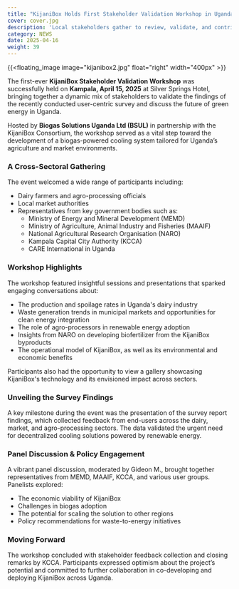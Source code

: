 ```yaml
---
title: "KijaniBox Holds First Stakeholder Validation Workshop in Uganda"
cover: cover.jpg
description: 'Local stakeholders gather to review, validate, and contribute to the development of KijaniBox solutions for climate-smart agriculture in the Lake Victoria Basin.'
category: NEWS
date: 2025-04-16
weight: 39
---
```


{{<floating_image image="kijanibox2.jpg" float="right" width="400px" >}}

The first-ever **KijaniBox Stakeholder Validation Workshop** was successfully held on **Kampala, April 15, 2025**  at Silver Springs Hotel, bringing together a dynamic mix of stakeholders to validate the findings of the recently conducted user-centric survey and discuss the future of green energy in Uganda.

Hosted by **Biogas Solutions Uganda Ltd (BSUL)** in partnership with the KijaniBox Consortium, the workshop served as a vital step toward the development of a biogas-powered cooling system tailored for Uganda’s agriculture and market environments.

### A Cross-Sectoral Gathering
The event welcomed a wide range of participants including:
- Dairy farmers and agro-processing officials
- Local market authorities
- Representatives from key government bodies such as:
  - Ministry of Energy and Mineral Development (MEMD)
  - Ministry of Agriculture, Animal Industry and Fisheries (MAAIF)
  - National Agricultural Research Organisation (NARO)
  - Kampala Capital City Authority (KCCA)
  - CARE International in Uganda

### Workshop Highlights
The workshop featured insightful sessions and presentations that sparked engaging conversations about:
- The production and spoilage rates in Uganda's dairy industry
- Waste generation trends in municipal markets and opportunities for clean energy integration
- The role of agro-processors in renewable energy adoption
- Insights from NARO on developing biofertilizer from the KijaniBox byproducts
- The operational model of KijaniBox, as well as its environmental and economic benefits

Participants also had the opportunity to view a gallery showcasing KijaniBox's technology and its envisioned impact across sectors.

### Unveiling the Survey Findings
A key milestone during the event was the presentation of the survey report findings, which collected feedback from end-users across the dairy, market, and agro-processing sectors. The data validated the urgent need for decentralized cooling solutions powered by renewable energy.

### Panel Discussion & Policy Engagement
A vibrant panel discussion, moderated by Gideon M., brought together representatives from MEMD, MAAIF, KCCA, and various user groups. Panelists explored:
- The economic viability of KijaniBox
- Challenges in biogas adoption
- The potential for scaling the solution to other regions
- Policy recommendations for waste-to-energy initiatives

### Moving Forward
The workshop concluded with stakeholder feedback collection and closing remarks by KCCA. Participants expressed optimism about the project’s potential and committed to further collaboration in co-developing and deploying KijaniBox across Uganda.
